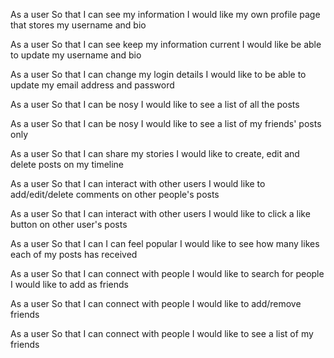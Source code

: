As a user
So that I can see my information
I would like my own profile page that stores my username and bio

As a user
So that I can see keep my information current
I would like be able to update my username and bio

As a user
So that I can change my login details
I would like to be able to update my email address and password

As a user
So that I can be nosy
I would like to see a list of all the posts

As a user
So that I can be nosy
I would like to see a list of my friends' posts only

As a user
So that I can share my stories
I would like to create, edit and delete posts on my timeline

As a user
So that I can interact with other users
I would like to add/edit/delete comments on other people's posts

As a user
So that I can interact with other users
I would like to click a like button on other user's posts

As a user
So that I can I can feel popular
I would like to see how many likes each of my posts has received

As a user
So that I can connect with people
I would like to search for people I would like to add as friends

As a user
So that I can connect with people
I would like to add/remove friends

As a user
So that I can connect with people
I would like to see a list of my friends
